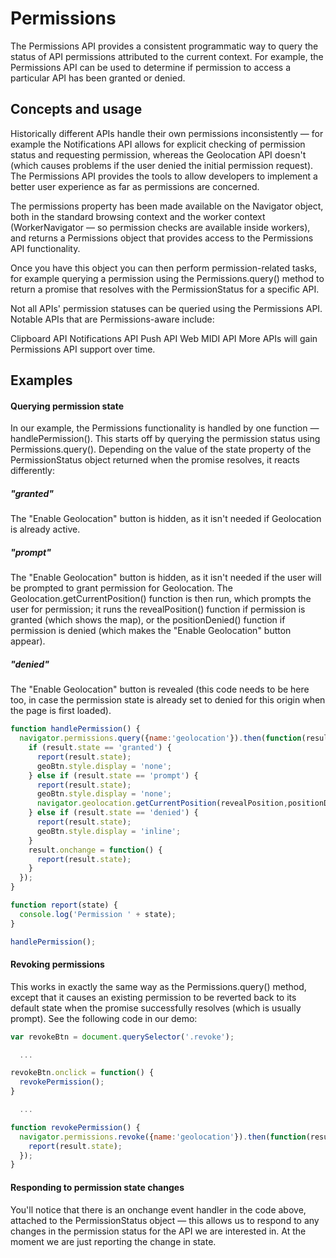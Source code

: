 # Permissions
The Permissions API provides a consistent programmatic way to query the status of API permissions attributed to the current context. For example, the Permissions API can be used to determine if permission to access a particular API has been granted or denied.

## Concepts and usage
Historically different APIs handle their own permissions inconsistently — for example the Notifications API allows for explicit checking of permission status and requesting permission, whereas the Geolocation API doesn't (which causes problems if the user denied the initial permission request). The Permissions API provides the tools to allow developers to implement a better user experience as far as permissions are concerned.

The permissions property has been made available on the Navigator object, both in the standard browsing context and the worker context (WorkerNavigator — so permission checks are available inside workers), and returns a Permissions object that provides access to the Permissions API functionality.

Once you have this object you can then perform permission-related tasks, for example querying a permission using the Permissions.query() method to return a promise that resolves with the PermissionStatus for a specific API.

Not all APIs' permission statuses can be queried using the Permissions API. Notable APIs that are Permissions-aware include:

Clipboard API
Notifications API
Push API
Web MIDI API
More APIs will gain Permissions API support over time.

## Examples
#### Querying permission state
In our example, the Permissions functionality is handled by one function — handlePermission(). This starts off by querying the permission status using Permissions.query(). Depending on the value of the state property of the  PermissionStatus object returned when the promise resolves, it reacts differently:

##### "granted"
The "Enable Geolocation" button is hidden, as it isn't needed if Geolocation is already active.
##### "prompt"
The "Enable Geolocation" button is hidden, as it isn't needed if the user will be prompted to grant permission for Geolocation. The Geolocation.getCurrentPosition() function is then run, which prompts the user for permission; it runs the revealPosition() function if permission is granted (which shows the map), or the positionDenied() function if permission is denied (which makes the "Enable Geolocation" button appear).
##### "denied"
The "Enable Geolocation" button is revealed (this code needs to be here too, in case the permission state is already set to denied for this origin when the page is first loaded).
```js
function handlePermission() {
  navigator.permissions.query({name:'geolocation'}).then(function(result) {
    if (result.state == 'granted') {
      report(result.state);
      geoBtn.style.display = 'none';
    } else if (result.state == 'prompt') {
      report(result.state);
      geoBtn.style.display = 'none';
      navigator.geolocation.getCurrentPosition(revealPosition,positionDenied,geoSettings);
    } else if (result.state == 'denied') {
      report(result.state);
      geoBtn.style.display = 'inline';
    }
    result.onchange = function() {
      report(result.state);
    }
  });
}

function report(state) {
  console.log('Permission ' + state);
}

handlePermission();
```

#### Revoking permissions
 This works in exactly the same way as the Permissions.query() method, except that it causes an existing permission to be reverted back to its default state when the promise successfully resolves (which is usually prompt). See the following code in our demo:
```js
var revokeBtn = document.querySelector('.revoke');

  ...

revokeBtn.onclick = function() {
  revokePermission();
}

  ...

function revokePermission() {
  navigator.permissions.revoke({name:'geolocation'}).then(function(result) {
    report(result.state);
  });
}
```

#### Responding to permission state changes
You'll notice that there is an onchange event handler in the code above, attached to the PermissionStatus object — this allows us to respond to any changes in the permission status for the API we are interested in. At the moment we are just reporting the change in state.